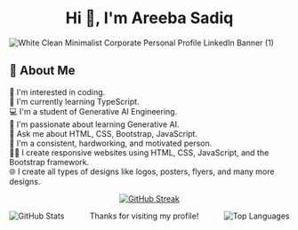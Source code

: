 <h1 align="center">Hi 👋, I'm Areeba Sadiq</h1>


![White Clean Minimalist Corporate Personal Profile LinkedIn Banner (1)](https://github.com/AreebaSadiq23/AreebaSadiq23/assets/173811883/3cd291f5-8d4e-414d-b04a-c0d3cbeb701f)


## 🚀 About Me
  🌈 I'm interested in coding.<br>
  📗 I'm currently learning TypeScript.<br>
  💻 I'm a student of Generative AI Engineering.<br>
  🌟 I'm passionate about learning Generative AI.<br>
  📜 Ask me about HTML, CSS, Bootstrap, JavaScript.<br>
  🚀 I'm a consistent, hardworking, and motivated person.<br>
  👩‍💻 I create responsive websites using HTML, CSS, JavaScript, and the Bootstrap framework.<br>
  🌐 I create all types of designs like  logos, posters, flyers, and many more designs.


<p align="center">
  <a href="https://git.io/streak-stats">
    <img src="https://streak-stats.demolab.com?user=AreebaSadiq23&theme=radical" alt="GitHub Streak" />
  </a>
</p>

<div>
  <img src="https://github-readme-stats.vercel.app/api?username=AreebaSadiq23&show_icons=true&theme=radical" alt="GitHub Stats" style="float: left; margin-right: 10px;" />
  <img src="https://github-readme-stats.vercel.app/api/top-langs/?username=AreebaSadiq23&layout=compact&theme=radical" alt="Top Languages" style="float: right; margin-left: 10px;" />
</div>

<p align="center" style="font-size: "20px"; color: #555;" margin-top="10px">Thanks for visiting my profile!</p>









<!-- Rest of your README content -->
